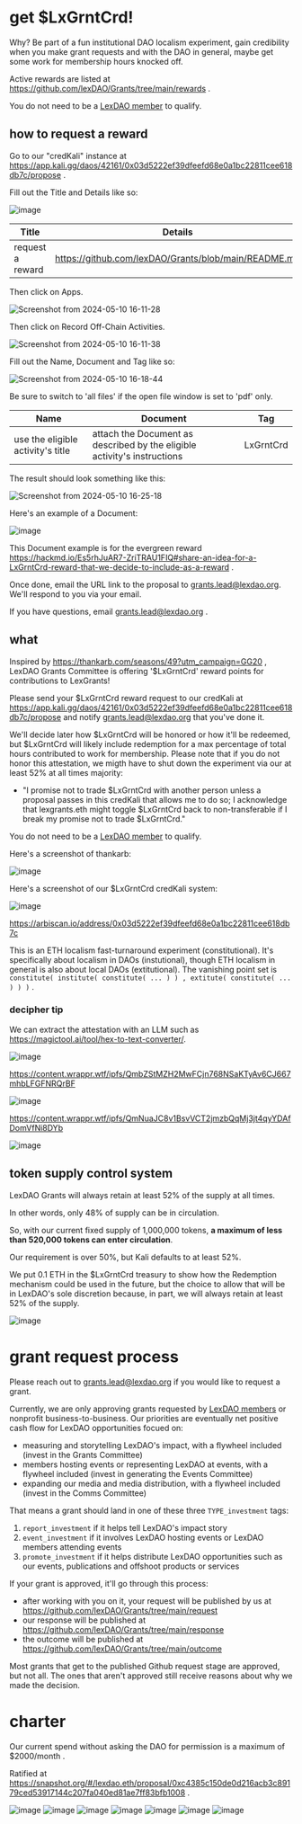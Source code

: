 # get $LxGrntCrd!

Why? Be part of a fun institutional DAO localism experiment, gain credibility when you make grant requests and with the DAO in general, maybe get some work for membership hours knocked off.  

Active rewards are listed at https://github.com/lexDAO/Grants/tree/main/rewards .

You do not need to be a [LexDAO member](https://lexdao.org/membership) to qualify.

## how to request a reward

Go to our "credKali" instance at https://app.kali.gg/daos/42161/0x03d5222ef39dfeefd68e0a1bc22811cee618db7c/propose .

Fill out the Title and Details like so:

![image](https://hackmd.io/_uploads/S1mEkGwzR.png)

| Title    | Details |
| -------- | -------- |
| request a reward| https://github.com/lexDAO/Grants/blob/main/README.md|

Then click on Apps.

![Screenshot from 2024-05-10 16-11-28](https://hackmd.io/_uploads/r1NfHm2fA.png)

Then click on Record Off-Chain Activities.

![Screenshot from 2024-05-10 16-11-38](https://hackmd.io/_uploads/BytGBX2fC.png)

Fill out the Name, Document and Tag like so:

![Screenshot from 2024-05-10 16-18-44](https://hackmd.io/_uploads/SJpGHX3M0.png)

Be sure to switch to 'all files' if the open file window is set to 'pdf' only.

| Name | Document | Tag |
| -------- | -------- | -------- |
| use the eligible activity's title     | attach the Document as described by the eligible activity's instructions     | LxGrntCrd     |

The result should look something like this:

![Screenshot from 2024-05-10 16-25-18](https://hackmd.io/_uploads/Hk-7HX2zC.png)

Here's an example of a Document:

![image](https://hackmd.io/_uploads/BJYjhzhzR.png)

This Document example is for the evergreen reward https://hackmd.io/Es5rhJuAR7-ZriTRAU1FIQ#share-an-idea-for-a-LxGrntCrd-reward-that-we-decide-to-include-as-a-reward .

Once done, email the URL link to the proposal to grants.lead@lexdao.org. We'll respond to you via your email.

If you have questions, email grants.lead@lexdao.org .

## what

Inspired by https://thankarb.com/seasons/49?utm_campaign=GG20 , LexDAO Grants Committee is offering '$LxGrntCrd' reward points for contributions to LexGrants!

Please send your $LxGrntCrd reward request to our credKali at https://app.kali.gg/daos/42161/0x03d5222ef39dfeefd68e0a1bc22811cee618db7c/propose and notify grants.lead@lexdao.org that you've done it.

We'll decide later how $LxGrntCrd will be honored or how it'll be redeemed, but $LxGrntCrd will likely include redemption for a max percentage of total hours contributed to work for membership. Please note that if you do not honor this attestation, we migth have to shut down the experiment via our at least 52% at all times majority:

* "I promise not to trade $LxGrntCrd with another person unless a proposal passes in this credKali that allows me to do so; I acknowledge that lexgrants.eth might toggle $LxGrntCrd back to non-transferable if I break my promise not to trade $LxGrntCrd."

You do not need to be a [LexDAO member](https://lexdao.org/membership) to qualify.

Here's a screenshot of thankarb:

![image](https://hackmd.io/_uploads/HkRLVT8M0.png)

Here's a screenshot of our $LxGrntCrd credKali system:

![image](https://hackmd.io/_uploads/ryR1PgPGC.png)

https://arbiscan.io/address/0x03d5222ef39dfeefd68e0a1bc22811cee618db7c

This is an ETH localism fast-turnaround experiment (constitutional). It's specifically about localism in DAOs (instutional), though ETH localism in general is also about local DAOs (extitutional). The vanishing point set is `constitute( institute( constitute( ... ) ) , extitute( constitute( ... ) ) )` .

### decipher tip

We can extract the attestation with an LLM such as https://magictool.ai/tool/hex-to-text-converter/.

![image](https://hackmd.io/_uploads/Sy4qVmnMR.png)

https://content.wrappr.wtf/ipfs/QmbZStMZH2MwFCjn768NSaKTyAv6CJ667mhbLFGFNRQrBF

![image](https://hackmd.io/_uploads/B1RjEXnzA.png)

https://content.wrappr.wtf/ipfs/QmNuaJC8v1BsvVCT2jmzbQqMj3jt4qyYDAfDomVfNi8DYb

![image](https://hackmd.io/_uploads/r1PTNmhfR.png)

## token supply control system

LexDAO Grants will always retain at least 52% of the supply at all times. 

In other words, only 48% of supply can be in circulation. 

So, with our current fixed supply of 1,000,000 tokens, **a maximum of less than 520,000 tokens can enter circulation**.

Our requirement is over 50%, but Kali defaults to at least 52%.

We put 0.1 ETH in the $LxGrntCrd treasury to show how the Redemption mechanism could be used in the future, but the choice to allow that will be in LexDAO's sole discretion because, in part, we will always retain at least 52% of the supply.

![image](https://hackmd.io/_uploads/B1KCelvz0.png)

# grant request process

Please reach out to grants.lead@lexdao.org if you would like to request a grant. 

Currently, we are only approving grants requested by [LexDAO members](https://lexdao.org/membership) or nonprofit business-to-business. Our priorities are eventually net positive cash flow for LexDAO opportunities focued on: 

* measuring and storytelling LexDAO's impact, with a flywheel included (invest in the Grants Committee)
* members hosting events or representing LexDAO at events, with a flywheel included (invest in generating the Events Committee)
* expanding our media and media distribution, with a flywheel included (invest in the Comms Committee)

That means a grant should land in one of these three `TYPE_investment` tags:

1. `report_investment` if it helps tell LexDAO's impact story
2. `event_investment` if it involves LexDAO hosting events or LexDAO members attending events
3. `promote_investment` if it helps distribute LexDAO opportunities such as our events, publications and offshoot products or services

If your grant is approved, it'll go through this process:

* after working with you on it, your request will be published by us at https://github.com/lexDAO/Grants/tree/main/request
* our response will be published at https://github.com/lexDAO/Grants/tree/main/response
* the outcome will be published at https://github.com/lexDAO/Grants/tree/main/outcome

Most grants that get to the published Github request stage are approved, but not all. The ones that aren't approved still receive reasons about why we made the decision.

# charter

Our current spend without asking the DAO for permission is a maximum of $2000/month .

Ratified at https://snapshot.org/#/lexdao.eth/proposal/0xc4385c150de0d216acb3c89179ced53917144c207fa040ed81ae7ff83bfb1008 .

![image](https://github.com/lexDAO/Grants/assets/3211305/e0ac0af6-55de-421a-b7d8-4d1fe9c1c020)
![image](https://github.com/lexDAO/Grants/assets/3211305/21804e76-036f-463b-bf62-dbf50b8cab95)
![image](https://github.com/lexDAO/Grants/assets/3211305/6e80aa30-0631-47f9-a3d3-019534bbe9ff)
![image](https://github.com/lexDAO/Grants/assets/3211305/833c6d50-3f05-4078-b772-e6a1f1384c92)
![image](https://github.com/lexDAO/Grants/assets/3211305/d42f85a5-77ec-416c-8398-ea78a28301ba)
![image](https://github.com/lexDAO/Grants/assets/3211305/da9b3298-e208-4fe8-bbaf-c803361e8118)
![image](https://github.com/lexDAO/Grants/assets/3211305/8817e1b0-6935-4a4c-bc1f-4ca84da6b84f)

